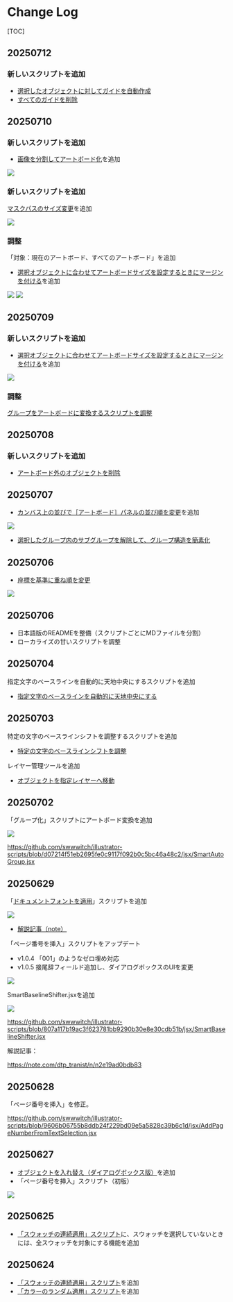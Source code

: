 # Change Log

[TOC]

## 20250712

### 新しいスクリプトを追加

- [選択したオブジェクトに対してガイドを自動作成](readme-ja/CreateGuidesFromSelection.md)
- [すべてのガイドを削除](https://github.com/swwwitch/illustrator-scripts/blob/master/jsx/guide/DeleteAllGuides.jsx)


## 20250710

### 新しいスクリプトを追加

- [画像を分割してアートボード化](readme-ja/Slice2Artboards.md)を追加

![](https://www.dtp-transit.jp/images/ss-832-724-72-20250711-004617.png)

### 新しいスクリプトを追加

[マスクパスのサイズ変更](readme-ja/ResizeClipMask.md)を追加

![](https://www.dtp-transit.jp/images/ss-442-260-72-20250710-044750.png)

### 調整

「対象：現在のアートボード、すべてのアートボード」を追加

- [選択オブジェクトに合わせてアートボードサイズを設定するときにマージンを付ける](readme-ja/FitArtboardWithMargin.md)を追加

![](https://www.dtp-transit.jp/images/ss-426-604-72-20250710-033725.png) ![](https://www.dtp-transit.jp/images/ss-400-616-72-20250710-033811.png)

## 20250709

### 新しいスクリプトを追加

- [選択オブジェクトに合わせてアートボードサイズを設定するときにマージンを付ける](readme-ja/FitArtboardWithMargin.md)を追加

![](https://www.dtp-transit.jp/images/ss-406-318-72-20250709-065622.png)


### 調整

[グループをアートボードに変換するスクリプトを調整](https://github.com/swwwitch/illustrator-scripts/blob/master/jsx/artboard/Group2Artboards.jsx)

## 20250708

### 新しいスクリプトを追加

- [アートボード外のオブジェクトを削除](readme-ja/DeleteOutsideArtboard.md)

## 20250707

- [カンバス上の並びで［アートボード］パネルの並び順を変更](readme-ja/ReorderArtboardsByPosition.md)を追加

![](https://www.dtp-transit.jp/images/ss-544-634-72-20250707-032437.png)

- [選択したグループ内のサブグループを解除して、グループ構造を簡素化](readme-ja/SimplifyGroups.md)

## 20250706

- [座標を基準に重ね順を変更](readme-ja/SortItemsByPosition.md)

![](https://www.dtp-transit.jp/images/ss-696-532-72-20250706-195040.png)

## 20250706

- 日本語版のREADMEを整備（スクリプトごとにMDファイルを分割）
- ローカライズの甘いスクリプトを調整

## 20250704

指定文字のベースラインを自動的に天地中央にするスクリプトを追加

- [指定文字のベースラインを自動的に天地中央にする](readme.ja/AdjustBaselineVerticalCenter.md)

## 20250703

特定の文字のベースラインシフトを調整するスクリプトを追加

- [特定の文字のベースラインシフトを調整](readme.ja/SmartBaselineShifter.md)

レイヤー管理ツールを追加

- [オブジェクトを指定レイヤーへ移動](readme.ja/SuperLayerManage.md)

## 20250702

「グループ化」スクリプトにアートボード変換を追加

![](png/ss-882-652-72-20250702-162914.png)

https://github.com/swwwitch/illustrator-scripts/blob/d07214f51eb2695fe0c9117f092b0c5bc46a48c2/jsx/SmartAutoGroup.jsx

## 20250629

「[ドキュメントフォントを適用](https://github.com/swwwitch/illustrator-scripts/blob/master/jsx/ApplyDocumentFonts.jsx)」スクリプトを追加

![](png/ss-880-632-72-20250629-185729.png)

- [解説記事（note）](https://note.com/dtp_tranist/n/n01d6ef7e9b5f)

「ページ番号を挿入」スクリプトをアップデート

- v1.0.4 「001」のようなゼロ埋め対応
- v1.0.5 接尾辞フィールド追加し、ダイアログボックスのUIを変更

![](png/ss-672-346-72-20250629-205331.png)

SmartBaselineShifter.jsxを追加

![](png/ss-460-584-72-20250629-225731.png)

https://github.com/swwwitch/illustrator-scripts/blob/807a117b19ac3f623781bb9290b30e8e30cdb51b/jsx/SmartBaselineShifter.jsx

解説記事：

https://note.com/dtp_tranist/n/n2e19ad0bdb83

## 20250628

「ページ番号を挿入」を修正。

https://github.com/swwwitch/illustrator-scripts/blob/9606b06755b8ddb24f229bd09e5a5828c39b6c1d/jsx/AddPageNumberFromTextSelection.jsx

## 20250627

- [オブジェクトを入れ替え（ダイアログボックス版）](https://github.com/swwwitch/illustrator-scripts/blob/master/jsx/SwapNearestItemWithDialogbox.jsx)を追加
- 「ページ番号を挿入」スクリプト（初版）

![](png/ss-664-440-72-20250627-114603.png)

## 20250625

- [「スウォッチの連続適用」スクリプト](https://github.com/swwwitch/illustrator-scripts/blob/master/jsx/ApplySwatchesToSelection.jsx)に、スウォッチを選択していないときには、全スウォッチを対象にする機能を追加

## 20250624

- [「スウォッチの連続適用」スクリプト](https://github.com/swwwitch/illustrator-scripts/blob/master/jsx/ApplySwatchesToSelection.jsx)を追加
- [「カラーのランダム適用」スクリプト](https://github.com/swwwitch/illustrator-scripts/blob/master/jsx/ShuffleObjectColors.jsx)を追加

